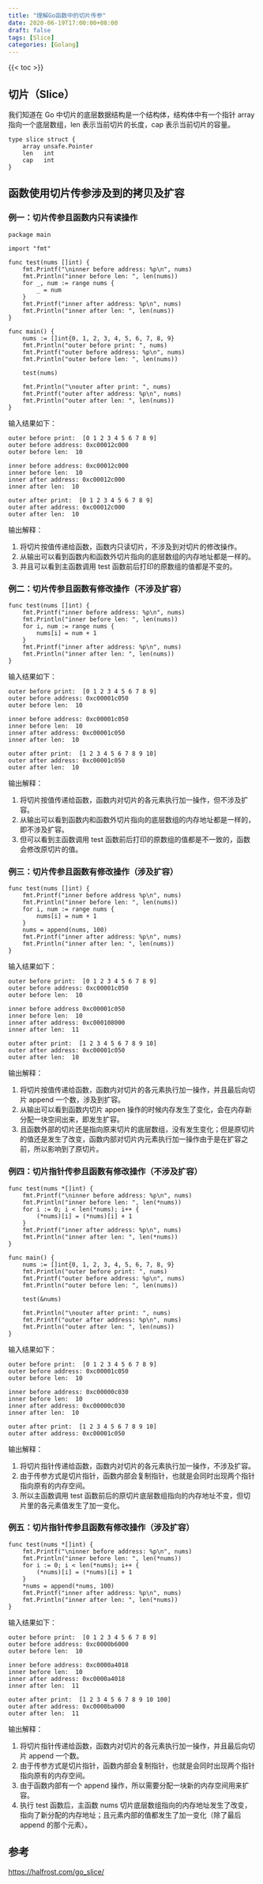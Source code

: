 ```yaml
---
title: "理解Go函数中的切片传参"
date: 2020-06-19T17:00:00+08:00
draft: false
tags: [Slice]
categories: [Golang]
---
```

<!--more-->
{{< toc >}}

## 切片（Slice）
我们知道在 Go 中切片的底层数据结构是一个结构体，结构体中有一个指针 array 指向一个底层数组，len 表示当前切片的长度，cap 表示当前切片的容量。

```
type slice struct {
	array unsafe.Pointer
	len   int
	cap   int
}
```

## 函数使用切片传参涉及到的拷贝及扩容

### 例一：切片传参且函数内只有读操作
```
package main

import "fmt"

func test(nums []int) {
	fmt.Printf("\ninner before address: %p\n", nums)
	fmt.Println("inner before len: ", len(nums))
	for _, num := range nums {
		_ = num
	}
	fmt.Printf("inner after address: %p\n", nums)
	fmt.Println("inner after len: ", len(nums))
}

func main() {
	nums := []int{0, 1, 2, 3, 4, 5, 6, 7, 8, 9}
	fmt.Println("outer before print: ", nums)
	fmt.Printf("outer before address: %p\n", nums)
	fmt.Println("outer before len: ", len(nums))

	test(nums)

	fmt.Println("\nouter after print: ", nums)
	fmt.Printf("outer after address: %p\n", nums)
	fmt.Println("outer after len: ", len(nums))
}
```

输入结果如下：
```
outer before print:  [0 1 2 3 4 5 6 7 8 9]
outer before address: 0xc00012c000
outer before len:  10

inner before address: 0xc00012c000
inner before len:  10
inner after address: 0xc00012c000
inner after len:  10

outer after print:  [0 1 2 3 4 5 6 7 8 9]
outer after address: 0xc00012c000
outer after len:  10
```

输出解释：
1. 将切片按值传递给函数，函数内只读切片，不涉及到对切片的修改操作。
2. 从输出可以看到函数内和函数外切片指向的底层数组的内存地址都是一样的。
3. 并且可以看到主函数调用 test 函数前后打印的原数组的值都是不变的。


### 例二：切片传参且函数有修改操作（不涉及扩容）
```
func test(nums []int) {
	fmt.Printf("inner before address: %p\n", nums)
	fmt.Println("inner before len: ", len(nums))
	for i, num := range nums {
		nums[i] = num + 1
	}
	fmt.Printf("inner after address: %p\n", nums)
	fmt.Println("inner after len: ", len(nums))
}
```

输入结果如下：
```
outer before print:  [0 1 2 3 4 5 6 7 8 9]
outer before address: 0xc00001c050
outer before len:  10

inner before address: 0xc00001c050
inner before len:  10
inner after address: 0xc00001c050
inner after len:  10

outer after print:  [1 2 3 4 5 6 7 8 9 10]
outer after address: 0xc00001c050
outer after len:  10
```

输出解释：
1. 将切片按值传递给函数，函数内对切片的各元素执行加一操作，但不涉及扩容。
2. 从输出可以看到函数内和函数外切片指向的底层数组的内存地址都是一样的，即不涉及扩容。
3. 但可以看到主函数调用 test 函数前后打印的原数组的值都是不一致的，函数会修改原切片的值。


### 例三：切片传参且函数有修改操作（涉及扩容）
```
func test(nums []int) {
	fmt.Printf("inner before address %p\n", nums)
	fmt.Println("inner before len: ", len(nums))
	for i, num := range nums {
		nums[i] = num + 1
	}
	nums = append(nums, 100)
	fmt.Printf("inner after address: %p\n", nums)
	fmt.Println("inner after len: ", len(nums))
}
```

输入结果如下：
```
outer before print:  [0 1 2 3 4 5 6 7 8 9]
outer before address: 0xc00001c050
outer before len:  10

inner before address 0xc00001c050
inner before len:  10
inner after address: 0xc000108000
inner after len:  11

outer after print:  [1 2 3 4 5 6 7 8 9 10]
outer after address: 0xc00001c050
outer after len:  10
```

输出解释：
1. 将切片按值传递给函数，函数内对切片的各元素执行加一操作，并且最后向切片 append 一个数，涉及到扩容。
2. 从输出可以看到函数内切片 appen 操作的时候内存发生了变化，会在内存新分配一块空间出来，即发生扩容。
3. 且函数外部的切片还是指向原来切片的底层数组，没有发生变化；但是原切片的值还是发生了改变，函数内部对切片内元素执行加一操作由于是在扩容之前，所以影响到了原切片。


### 例四：切片指针传参且函数有修改操作（不涉及扩容）
```
func test(nums *[]int) {
	fmt.Printf("\ninner before address: %p\n", nums)
	fmt.Println("inner before len: ", len(*nums))
	for i := 0; i < len(*nums); i++ {
		(*nums)[i] = (*nums)[i] + 1
	}
	fmt.Printf("inner after address: %p\n", nums)
	fmt.Println("inner after len: ", len(*nums))
}

func main() {
	nums := []int{0, 1, 2, 3, 4, 5, 6, 7, 8, 9}
	fmt.Println("outer before print: ", nums)
	fmt.Printf("outer before address: %p\n", nums)
	fmt.Println("outer before len: ", len(nums))

	test(&nums)

	fmt.Println("\nouter after print: ", nums)
	fmt.Printf("outer after address: %p\n", nums)
	fmt.Println("outer after len: ", len(nums))
}
```

输入结果如下：
```
outer before print:  [0 1 2 3 4 5 6 7 8 9]
outer before address: 0xc00001c050
outer before len:  10

inner before address: 0xc00000c030
inner before len:  10
inner after address: 0xc00000c030
inner after len:  10

outer after print:  [1 2 3 4 5 6 7 8 9 10]
outer after address: 0xc00001c050
```

输出解释：
1. 将切片指针传递给函数，函数内对切片的各元素执行加一操作，不涉及扩容。
2. 由于传参方式是切片指针，函数内部会复制指针，也就是会同时出现两个指针指向原有的内存空间。
3. 所以主函数调用 test 函数前后的原切片底层数组指向的内存地址不变，但切片里的各元素值发生了加一变化。


### 例五：切片指针传参且函数有修改操作（涉及扩容）
```
func test(nums *[]int) {
	fmt.Printf("\ninner before address: %p\n", nums)
	fmt.Println("inner before len: ", len(*nums))
	for i := 0; i < len(*nums); i++ {
		(*nums)[i] = (*nums)[i] + 1
	}
	*nums = append(*nums, 100)
	fmt.Printf("inner after address: %p\n", nums)
	fmt.Println("inner after len: ", len(*nums))
}

```

输入结果如下：
```
outer before print:  [0 1 2 3 4 5 6 7 8 9]
outer before address: 0xc0000b6000
outer before len:  10

inner before address: 0xc0000a4018
inner before len:  10
inner after address: 0xc0000a4018
inner after len:  11

outer after print:  [1 2 3 4 5 6 7 8 9 10 100]
outer after address: 0xc0000ba000
outer after len:  11
```

输出解释：
1. 将切片指针传递给函数，函数内对切片的各元素执行加一操作，并且最后向切片 append 一个数。
2. 由于传参方式是切片指针，函数内部会复制指针，也就是会同时出现两个指针指向原有的内存空间。
3. 由于函数内部有一个 append 操作，所以需要分配一块新的内存空间用来扩容。
4. 执行 test 函数后，主函数 nums 切片底层数组指向的内存地址发生了改变，指向了新分配的内存地址；且元素内部的值都发生了加一变化（除了最后 append 的那个元素）。


## 参考
https://halfrost.com/go_slice/
